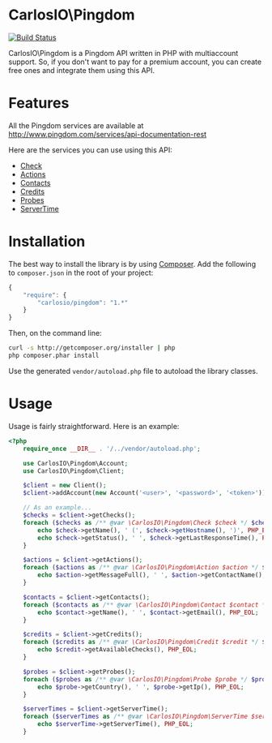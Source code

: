 CarlosIO\Pingdom
================

[![Build Status](https://secure.travis-ci.org/carlosbuenosvinos/php-pingdom-api.png?branch=master)](http://travis-ci.org/carlosbuenosvinos/php-pingdom-api)

CarlosIO\Pingdom is a Pingdom API written in PHP
with multiaccount support. So, if you don't want
to pay for a premium account, you can create free
ones and integrate them using this API.

Features
========
All the Pingdom services are available at http://www.pingdom.com/services/api-documentation-rest

Here are the services you can use using this API:
* [Check](http://www.pingdom.com/services/api-documentation-rest/#MethodGet+Check+List)
* [Actions](http://www.pingdom.com/services/api-documentation-rest/#MethodGet+Actions+%28Alerts%29+List)
* [Contacts](http://www.pingdom.com/services/api-documentation-rest/#MethodGet+Contacts+List)
* [Credits](http://www.pingdom.com/services/api-documentation-rest/#MethodGet+Credits+List)
* [Probes](http://www.pingdom.com/services/api-documentation-rest/#MethodGet+Probe+Server+List)
* [ServerTime](http://www.pingdom.com/services/api-documentation-rest/#MethodGet+Current+Server+Time)

Installation
============

The best way to install the library is by using [Composer](http://getcomposer.org). Add the following to `composer.json` in the root of your project:

``` javascript
{
    "require": {
        "carlosio/pingdom": "1.*"
    }
}
```

Then, on the command line:

``` bash
curl -s http://getcomposer.org/installer | php
php composer.phar install
```

Use the generated `vendor/autoload.php` file to autoload the library classes.

Usage
=====
Usage is fairly straightforward. Here is an example:

```php
<?php
    require_once __DIR__ . '/../vendor/autoload.php';

    use CarlosIO\Pingdom\Account;
    use CarlosIO\Pingdom\Client;

    $client = new Client();
    $client->addAccount(new Account('<user>', '<password>', '<token>'));

    // As an example...
    $checks = $client->getChecks();
    foreach ($checks as /** @var \CarlosIO\Pingdom\Check $check */ $check) {
        echo $check->getName(), ' (', $check->getHostname(), ')', PHP_EOL;
        echo $check->getStatus(), ' ', $check->getLastResponseTime(), PHP_EOL;
    }

    $actions = $client->getActions();
    foreach ($actions as /** @var \CarlosIO\Pingdom\Action $action */ $action) {
        echo $action->getMessageFull(), ' ', $action->getContactName(), ' ', $action->getVia(), PHP_EOL;
    }

    $contacts = $client->getContacts();
    foreach ($contacts as /** @var \CarlosIO\Pingdom\Contact $contact */ $contact) {
        echo $contact->getName(), ' ', $contact->getEmail(), PHP_EOL;
    }

    $credits = $client->getCredits();
    foreach ($credits as /** @var \CarlosIO\Pingdom\Credit $credit */ $credit) {
        echo $credit->getAvailableChecks(), PHP_EOL;
    }

    $probes = $client->getProbes();
    foreach ($probes as /** @var \CarlosIO\Pingdom\Probe $probe */ $probe) {
        echo $probe->getCountry(), ' ', $probe->getIp(), PHP_EOL;
    }

    $serverTimes = $client->getServerTime();
    foreach ($serverTimes as /** @var \CarlosIO\Pingdom\ServerTime $serverTime */ $serverTime) {
        echo $serverTime->getServerTime(), PHP_EOL;
    }
```